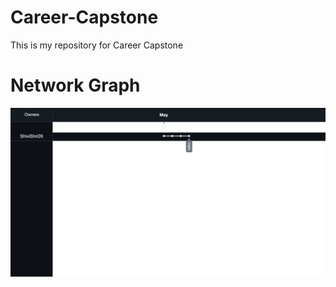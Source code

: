 # Career-Capstone
This is my repository for Career Capstone

# Network Graph
![net graph](network_graph.png)
